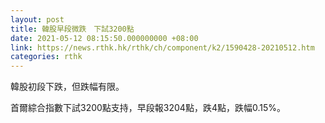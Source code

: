 ```yaml
---
layout: post
title: 韓股早段微跌　下試3200點
date: 2021-05-12 08:15:50.000000000 +08:00
link: https://news.rthk.hk/rthk/ch/component/k2/1590428-20210512.htm
categories: rthk
---
```


韓股初段下跌，但跌幅有限。

首爾綜合指數下試3200點支持，早段報3204點，跌4點，跌幅0.15%。
